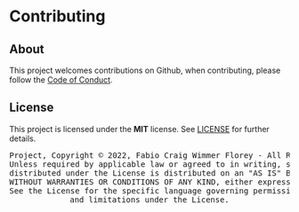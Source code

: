 <!--
=============================================================================
Project
=============================================================================
CONTRIBUTING
-----------------------------------------------------------------------------
Guidelines for contributing to the project.

:Authors: Fabio Craig Wimmer Florey <fabioflorey@icloud.com>
:Version: 0.0.1
:License: MIT-0
-->

# Contributing
## About
This project welcomes contributions on Github, when contributing, please follow the [Code of Conduct][CODE_OF_CONDUCT].

## License
This project is licensed under the **MIT** license. See [LICENSE][LICENSE] for further details.

<div align="center"><pre align="center" lang="json">
Project, Copyright © 2022, Fabio Craig Wimmer Florey - All Rights Reserved.
Unless required by applicable law or agreed to in writing, software
distributed under the License is distributed on an "AS IS" BASIS,
WITHOUT WARRANTIES OR CONDITIONS OF ANY KIND, either express or implied.
See the License for the specific language governing permissions
and limitations under the License.
</pre></div>

<!------------------------------------  Hyperlinks ----------------------------------------->
[CODE_OF_CONDUCT]: ./CODE_OF_CONDUCT.md
[LICENSE]: ../../LICENSE.md
